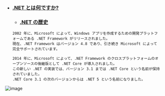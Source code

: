 - ### [.NET とは何ですか?](https://docs.microsoft.com/ja-jp/dotnet/core/introduction#net-history)
  - ### [.NET の歴史](https://docs.microsoft.com/ja-jp/dotnet/core/introduction#net-history)
  ```
  2002 年に、Microsoft によって、Windows アプリを作成するための開発プラットフォームである .NET Framework がリリースされました。
  現在、.NET Framework はバージョン 4.8 であり、引き続き Microsoft によって完全サポートされています。

  2014 年に、Microsoft によって、.NET Framework のクロスプラットフォームのオープンソースの後継版として .NET Core が導入されました。
  この新しい .NET の実装では、バージョン 3.1 までは .NET Core という名前が保持されていました。
  .NET Core 3.1 の次のバージョンからは .NET 5 という名前になりました。  
  ```

![image](https://user-images.githubusercontent.com/1501327/186353624-959cf860-4948-47c3-8a97-f5bf87d96697.png)
